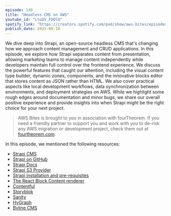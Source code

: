 ```yaml
---
episode: 149
title: "Headless CMS on AWS"
youtube_id: "LtuUV_FDQlQ"
spotify_link: "https://creators.spotify.com/pod/show/aws-bites/episodes/149--Headless-CMS-on-AWS-"
publish_date: 2025-09-18
---
```


We dive deep into Strapi, an open-source headless CMS that's changing how we approach content management and CRUD applications. In this episode, we explore how Strapi separates content from presentation, allowing marketing teams to manage content independently while developers maintain full control over the frontend experience. We discuss the powerful features that caught our attention, including the visual content type builder, dynamic zones, components, and the innovative blocks editor that stores content as JSON rather than HTML. We also cover practical aspects like local development workflows, data synchronization between environments, and deployment strategies on AWS. While we highlight some rough edges around documentation and minor bugs, we share our overall positive experience and provide insights into when Strapi might be the right choice for your next project.

> AWS Bites is brought to you in association with fourTheorem. If you need a
> friendly partner to support you and work with you to de-risk any AWS migration
> or development project, check them out at
> [fourtheorem.com](https://fourtheorem.com).

In this episode, we mentioned the following resources:

- [Strapi CMS](https://strapi.io/)
- [Strapi on GitHub](https://github.com/strapi/strapi)
- [Strapi Docs](https://docs.strapi.io/)
- [Strapi S3 Provider](https://www.npmjs.com/package/@strapi/provider-upload-aws-s3)
- [Strapi installation and pre-requisites](https://docs.strapi.io/cms/installation/cli)
- [The React Block Content renderer](https://github.com/strapi/blocks-react-renderer)
- [Contentful](https://www.contentful.com/)
- [Storyblok](https://www.storyblok.com/)
- [Sanity](https://www.sanity.io/)
- [HyGraph](https://hygraph.com/)
- [Byline CMS](https://bylinecms.app/)
